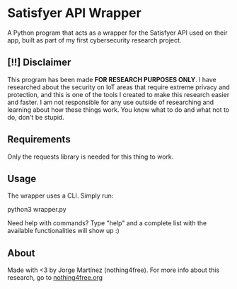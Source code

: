 # Satisfyer API Wrapper
A Python program that acts as a wrapper for the Satisfyer API used on their app, built as part of my first cybersecurity research project.<br>

## [!!] Disclaimer
This program has been made <b>FOR RESEARCH PURPOSES ONLY</b>. I have researched about the security on IoT areas that require extreme privacy and protection, and this is one of the tools I created to make this research easier and faster. I am not responsible for any use outside of researching and learning about how these things work. You know what to do and what not to do, don't be stupid.<br>

## Requirements
Only the requests library is needed for this thing to work.

## Usage
The wrapper uses a CLI. Simply run:

  python3 wrapper.py
  
Need help with commands? Type "help" and a complete list with the available functionalities will show up :)

## About
Made with <3 by Jorge Martínez (nothing4free). For more info about this research, go to [nothing4free.org](https://nothing4free.org)

